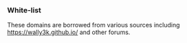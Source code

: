 ### White-list

These domains are borrowed from various sources including https://wally3k.github.io/ and other forums.
